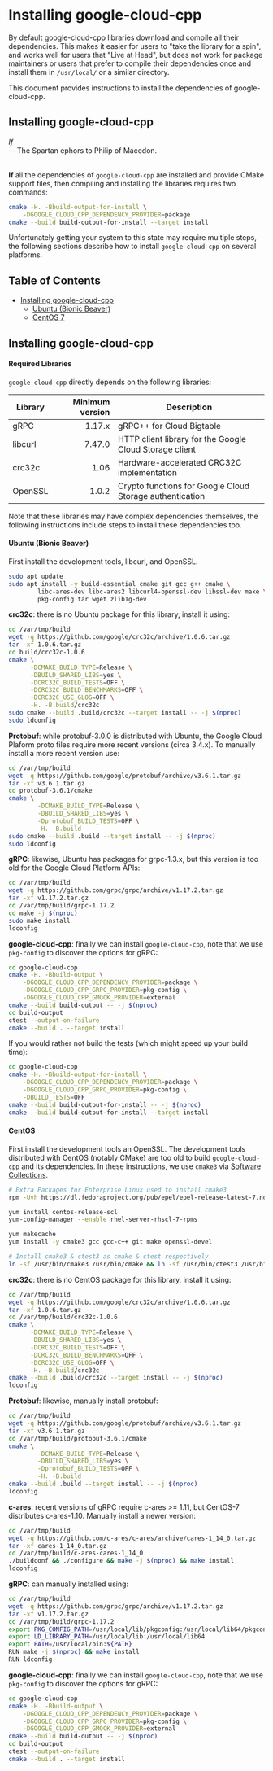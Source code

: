 # Installing google-cloud-cpp

By default google-cloud-cpp libraries download and compile all their
dependencies. This makes it easier for users to "take the library for a spin",
and works well for users that "Live at Head", but does not work for package
maintainers or users that prefer to compile their dependencies once and install
them in `/usr/local/` or a similar directory.

This document provides instructions to install the dependencies of
google-cloud-cpp.

## Installing google-cloud-cpp

*If*<br>
-- The Spartan ephors to Philip of Macedon.<br><br>

**If** all the dependencies of `google-cloud-cpp` are installed and provide
CMake support files, then compiling and installing the libraries
requires two commands:

```bash
cmake -H. -Bbuild-output-for-install \
    -DGOOGLE_CLOUD_CPP_DEPENDENCY_PROVIDER=package
cmake --build build-output-for-install --target install
```

Unfortunately getting your system to this state may require multiple steps,
the following sections describe how to install `google-cloud-cpp` on several
platforms.

## Table of Contents

- [Installing google-cloud-cpp](#installing-google-cloud-cpp)
  - [Ubuntu (Bionic Beaver)](#ubuntu-bionic-beaver)
  - [CentOS 7](#ubuntu-bionic-beaver)

## Installing google-cloud-cpp

#### Required Libraries

`google-cloud-cpp` directly depends on the following libraries:

| Library | Minimum version | Description |
| ------- | --------------: | ----------- |
| gRPC    | 1.17.x | gRPC++ for Cloud Bigtable |
| libcurl | 7.47.0  | HTTP client library for the Google Cloud Storage client |
| crc32c  | 1.06 | Hardware-accelerated CRC32C implementation |
| OpenSSL | 1.0.2 | Crypto functions for Google Cloud Storage authentication |

Note that these libraries may have complex dependencies themselves, the
following instructions include steps to install these dependencies too.

#### Ubuntu (Bionic Beaver)

First install the development tools, libcurl, and OpenSSL.

```bash
sudo apt update
sudo apt install -y build-essential cmake git gcc g++ cmake \
        libc-ares-dev libc-ares2 libcurl4-openssl-dev libssl-dev make \
        pkg-config tar wget zlib1g-dev
```

**crc32c**: there is no Ubuntu package for this library, install it using:

```bash
cd /var/tmp/build
wget -q https://github.com/google/crc32c/archive/1.0.6.tar.gz
tar -xf 1.0.6.tar.gz
cd build/crc32c-1.0.6
cmake \
      -DCMAKE_BUILD_TYPE=Release \
      -DBUILD_SHARED_LIBS=yes \
      -DCRC32C_BUILD_TESTS=OFF \
      -DCRC32C_BUILD_BENCHMARKS=OFF \
      -DCRC32C_USE_GLOG=OFF \
      -H. -B.build/crc32c
sudo cmake --build .build/crc32c --target install -- -j $(nproc)
sudo ldconfig
```

**Protobuf**: while protobuf-3.0.0 is distributed with Ubuntu, the Google Cloud
Plaform proto files require more recent versions (circa 3.4.x). To manually
install a more recent version use:

```bash
cd /var/tmp/build
wget -q https://github.com/google/protobuf/archive/v3.6.1.tar.gz
tar -xf v3.6.1.tar.gz
cd protobuf-3.6.1/cmake
cmake \
        -DCMAKE_BUILD_TYPE=Release \
        -DBUILD_SHARED_LIBS=yes \
        -Dprotobuf_BUILD_TESTS=OFF \
        -H. -B.build
sudo cmake --build .build --target install -- -j $(nproc)
sudo ldconfig
```

**gRPC**: likewise, Ubuntu has packages for grpc-1.3.x, but this version is too
old for the Google Cloud Platform APIs:

```bash
cd /var/tmp/build
wget -q https://github.com/grpc/grpc/archive/v1.17.2.tar.gz
tar -xf v1.17.2.tar.gz
cd /var/tmp/build/grpc-1.17.2
cd make -j $(nproc)
sudo make install
ldconfig
```

**google-cloud-cpp**: finally we can install `google-cloud-cpp`, note that
we use `pkg-config` to discover the options for gRPC:

```bash
cd google-cloud-cpp
cmake -H. -Bbuild-output \
    -DGOOGLE_CLOUD_CPP_DEPENDENCY_PROVIDER=package \
    -DGOOGLE_CLOUD_CPP_GRPC_PROVIDER=pkg-config \
    -DGOOGLE_CLOUD_CPP_GMOCK_PROVIDER=external
cmake --build build-output -- -j $(nproc)
cd build-output
ctest --output-on-failure
cmake --build . --target install
```

If you would rather not build the tests (which might speed up your build time):

```bash
cd google-cloud-cpp
cmake -H. -Bbuild-output-for-install \
    -DGOOGLE_CLOUD_CPP_DEPENDENCY_PROVIDER=package \
    -DGOOGLE_CLOUD_CPP_GRPC_PROVIDER=pkg-config \
    -DBUILD_TESTS=OFF
cmake --build build-output-for-install -- -j $(nproc)
cmake --build build-output-for-install --target install
```

#### CentOS

First install the development tools an OpenSSL. The development tools
distributed with CentOS (notably CMake) are too old to build `google-cloud-cpp`
and its dependencies. In these instructions, we use `cmake3` via
[Software Collections](https://www.softwarecollections.org/).

```bash
# Extra Packages for Enterprise Linux used to install cmake3
rpm -Uvh https://dl.fedoraproject.org/pub/epel/epel-release-latest-7.noarch.rpm

yum install centos-release-scl
yum-config-manager --enable rhel-server-rhscl-7-rpms

yum makecache
yum install -y cmake3 gcc gcc-c++ git make openssl-devel

# Install cmake3 & ctest3 as cmake & ctest respectively.
ln -sf /usr/bin/cmake3 /usr/bin/cmake && ln -sf /usr/bin/ctest3 /usr/bin/ctest
```

**crc32c**: there is no CentOS package for this library, install it using:

```bash
cd /var/tmp/build
wget -q https://github.com/google/crc32c/archive/1.0.6.tar.gz
tar -xf 1.0.6.tar.gz
cd /var/tmp/build/crc32c-1.0.6
cmake \
      -DCMAKE_BUILD_TYPE=Release \
      -DBUILD_SHARED_LIBS=yes \
      -DCRC32C_BUILD_TESTS=OFF \
      -DCRC32C_BUILD_BENCHMARKS=OFF \
      -DCRC32C_USE_GLOG=OFF \
      -H. -B.build/crc32c
cmake --build .build/crc32c --target install -- -j $(nproc)
ldconfig
```

**Protobuf**: likewise, manually install protobuf:

```bash
cd /var/tmp/build
wget -q https://github.com/google/protobuf/archive/v3.6.1.tar.gz
tar -xf v3.6.1.tar.gz
cd /var/tmp/build/protobuf-3.6.1/cmake
cmake \
        -DCMAKE_BUILD_TYPE=Release \
        -DBUILD_SHARED_LIBS=yes \
        -Dprotobuf_BUILD_TESTS=OFF \
        -H. -B.build
cmake --build .build --target install -- -j $(nproc)
ldconfig
```

**c-ares**: recent versions of gRPC require c-ares >= 1.11, but CentOS-7
distributes c-ares-1.10. Manually install a newer version:

```bash
cd /var/tmp/build
wget -q https://github.com/c-ares/c-ares/archive/cares-1_14_0.tar.gz
tar -xf cares-1_14_0.tar.gz
cd /var/tmp/build/c-ares-cares-1_14_0
./buildconf && ./configure && make -j $(nproc) && make install
ldconfig
```

**gRPC**: can manually installed using:

```bash
cd /var/tmp/build
wget -q https://github.com/grpc/grpc/archive/v1.17.2.tar.gz
tar -xf v1.17.2.tar.gz
cd /var/tmp/build/grpc-1.17.2
export PKG_CONFIG_PATH=/usr/local/lib/pkgconfig:/usr/local/lib64/pkgconfig
export LD_LIBRARY_PATH=/usr/local/lib:/usr/local/lib64
export PATH=/usr/local/bin:${PATH}
RUN make -j $(nproc) && make install
RUN ldconfig
```

**google-cloud-cpp**: finally we can install `google-cloud-cpp`, note that
we use `pkg-config` to discover the options for gRPC:

```bash
cd google-cloud-cpp
cmake -H. -Bbuild-output \
    -DGOOGLE_CLOUD_CPP_DEPENDENCY_PROVIDER=package \
    -DGOOGLE_CLOUD_CPP_GRPC_PROVIDER=pkg-config \
    -DGOOGLE_CLOUD_CPP_GMOCK_PROVIDER=external
cmake --build build-output -- -j $(nproc)
cd build-output
ctest --output-on-failure
cmake --build . --target install
```
